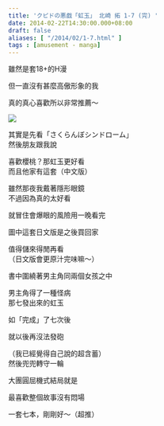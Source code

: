 ```yaml
---
title: 'クピドの悪戯「虹玉」 北崎 拓 1-7 (完) '
date: 2014-02-22T14:30:00.000+08:00
draft: false
aliases: [ "/2014/02/1-7.html" ]
tags : [amusement - manga]
---
```


雖然是套18+的H漫  

但一直沒有甚麼高傲形象的我

真的真心喜歡所以非常推薦～

[![](https://3.bp.blogspot.com/-bW6wtSFfZvM/XC4HbQhvyHI/AAAAAAAAD1w/wuG4ZY8rgFQcSeoxiipi3auGGKLCJmD9ACLcBGAs/s640/57.jpg)](https://3.bp.blogspot.com/-bW6wtSFfZvM/XC4HbQhvyHI/AAAAAAAAD1w/wuG4ZY8rgFQcSeoxiipi3auGGKLCJmD9ACLcBGAs/s1600/57.jpg)

其實是先看「さくらんぼシンドローム」  
然後朋友跟我說

喜歡櫻桃？那虹玉更好看  
而且他家有這套（中文版）

雖然那夜我戴著隱形眼鏡  
不過因為真的太好看

就冒住會爆眼的風險用一晚看完  
  
圖中這套日文版是之後買回家

值得儲來得閒再看  
（日文版會更原汁完味嘛～）  
  
書中圍繞著男主角同兩個女孩之中

男主角得了一種怪病  
那七發出來的虹玉

如「完成」了七次後

就以後再沒法發砲

（我已經覺得自己說的超含蓄）  
然後兜兜轉守一輪

大團圓屈機式結局就是  
  
最喜歡整個故事沒有悶場

一套七本，剛剛好～（超推）